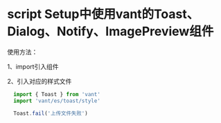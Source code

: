 # script Setup中使用vant的Toast、Dialog、Notify、ImagePreview组件

使用方法：

1、import引入组件

2、引入对应的样式文件

```js
  import { Toast } from 'vant'
  import 'vant/es/toast/style'

  Toast.fail('上传文件失败')
```
